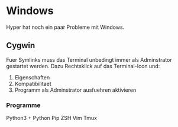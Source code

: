 # Windows

Hyper hat noch ein paar Probleme mit Windows.

## Cygwin

Fuer Symlinks muss das Terminal unbedingt immer als Adminstrator gestartet werden.
Dazu Rechtsklick auf das Terminal-Icon und:
1. Eigenschaften
1. Kompatibilitaet
1. Programm als Adminstrator ausfuehren aktivieren

### Programme

Python3 + Python Pip
ZSH
Vim
Tmux
